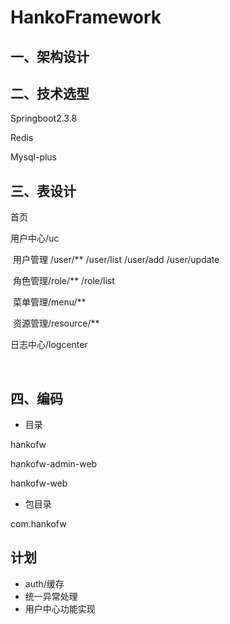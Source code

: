 # HankoFramework

## 一、架构设计

## 二、技术选型



Springboot2.3.8

Redis 

Mysql-plus

## 三、表设计

首页

用户中心/uc

​	用户管理 /user/**   /user/list   /user/add   /user/update

​	角色管理/role/**    /role/list

​	菜单管理/menu/**

​	资源管理/resource/**

日志中心/logcenter

​	



## 四、编码

- 目录 

hankofw

hankofw-admin-web

hankofw-web



- 包目录

com.hankofw



## 计划
- auth/缓存
- 统一异常处理
- 用户中心功能实现
